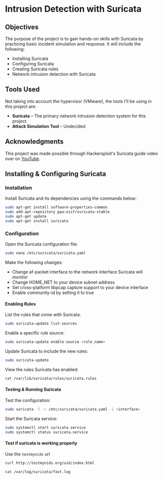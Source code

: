 # Intrusion Detection with Suricata

## Objectives
The purpose of the project is to gain hands-on skills with Suricata by practicing basic incident simulation and response. It will include the following:

- Installing Suricata  
- Configuring Suricata  
- Creating Suricata rules  
- Network intrusion detection with Suricata  

## Tools Used
Not taking into account the hypervisor (VMware), the tools I'll be using in this project are:

- **Suricata** – The primary network intrusion detection system for this project.  
- **Attack Simulation Tool** – Undecided  

## Acknowledgments
This project was made possible through Hackersploit's Suricata guide video over on [YouTube](https://www.youtube.com/watch?v=91i7InHVOso&t=464s).  

## Installing & Configuring Suricata

### Installation
Install Suricata and its dependencies using the commands below:

```bash
sudo apt-get install software-properties-common
sudo add-apt-repository ppa:oisf/suricata-stable
sudo apt-get update
sudo apt-get install suricata
```

### Configuration
Open the Suricata configuration file:

```bash
sudo nano /etc/suricata/suricata.yaml
```

Make the following changes:
- Change af-packet interface to the network interface Suricata will monitor
- Change HOME_NET to your device subnet address
- Set cross-platform libpcap capture support to your device interface
- Enable community-id by setting it to true

#### Enabling Rules
List the rules that come with Suricata:
```bash
sudo suricata-update list-sources
```
Enable a specific rule source:
```bash
sudo suricata-update enable-source <rule_name>
```

Update Suricata to include the new rules:

```bash
sudo suricata-update
```
View the rules Suricata has enabled:

```bash
cat /var/lib/suricata/rules/suricata.rules
```

#### Testing & Running Suricata
Test the configuration:

```bash
sudo suricata -T -c /etc/suricata/suricata.yaml -i <interface>
```
Start the Suricata service:

```bash
sudo systemctl start suricata.service
sudo systemctl status suricata.service
```
#### Test if suricata is working properly

Use the `testmynids` url
```bash
curl http://testmynids.org/uid/index.html
```

```bash
cat /var/log/suricata/fast.log
```
